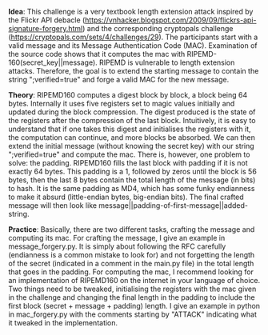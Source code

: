 **Idea**: This challenge is a very textbook length extension attack inspired by the Flickr API debacle (https://vnhacker.blogspot.com/2009/09/flickrs-api-signature-forgery.html) and the corresponding cryptopals challenge (https://cryptopals.com/sets/4/challenges/29). The participants start with a valid message and its Message Authentication Code (MAC). Examination of the source code shows that it computes the mac with RIPEMD-160(secret_key||message). RIPEMD is vulnerable to length extension attacks. Therefore, the goal is to extend the starting message to contain the string ";verified=true" and forge a valid MAC for the new message.

**Theory**: RIPEMD160 computes a digest block by block, a block being 64 bytes. Internally it uses five registers set to magic values initially and updated during the block compression. The digest produced is the state of the registers after the compression of the last block. Intuitively, it is easy to understand that if one takes this digest and initialises the registers with it, the computation can continue, and more blocks be absorbed. We can then extend the initial message (without knowing the secret key) with our string ";verified=true" and compute the mac. There is, however, one problem to solve: the padding. RIPEMD160 fills the last block with padding if it is not exactly 64 bytes. This padding is a 1, followed by zeros until the block is 56 bytes, then the last 8 bytes contain the total length of the message (in bits) to hash. It is the same padding as MD4, which has some funky endianness to make it absurd (little-endian bytes, big-endian bits). The final crafted message will then look like message||padding-of-first-message||added-string.

**Practice**: Basically, there are two different tasks, crafting the message and computing its mac. For crafting the message, I give an example in message_forgery.py. It is simply about following the RFC carefully (endianness is a common mistake to look for) and not forgetting the length of the secret (indicated in a comment in the main.py file) in the total length that goes in the padding. For computing the mac, I recommend looking for an implementation of RIPEMD160 on the internet in your language of choice. Two things need to be tweaked, initialising the registers with the mac given in the challenge and changing the final length in the padding to include the first block (secret + message + padding) length. I give an example in python in mac_forgery.py with the comments starting by "ATTACK" indicating what it tweaked in the implementation.